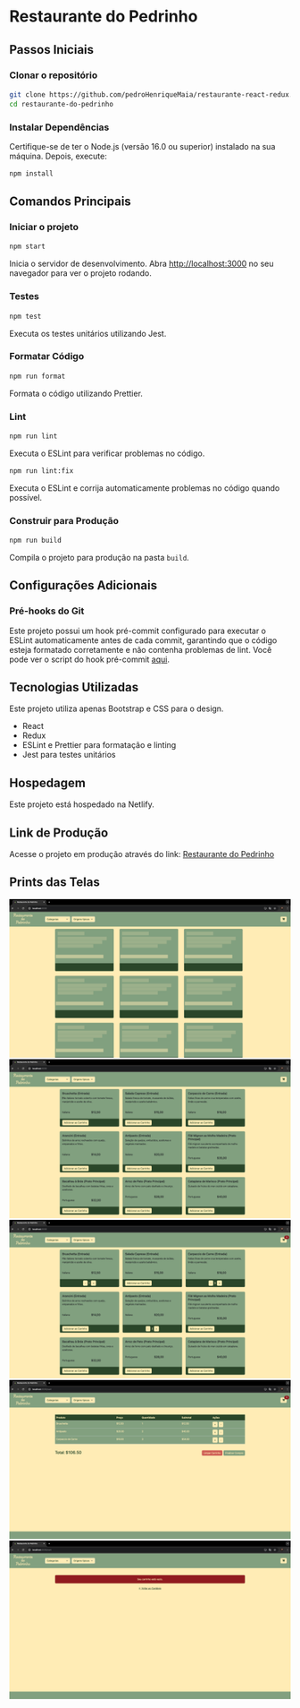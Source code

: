 # Restaurante do Pedrinho

## Passos Iniciais

### Clonar o repositório

```bash
git clone https://github.com/pedroHenriqueMaia/restaurante-react-redux.git
cd restaurante-do-pedrinho
```

### Instalar Dependências

Certifique-se de ter o Node.js (versão 16.0 ou superior) instalado na sua máquina. Depois, execute:

```bash
npm install
```

## Comandos Principais

### Iniciar o projeto

```bash
npm start
```

Inicia o servidor de desenvolvimento. Abra [http://localhost:3000](http://localhost:3000) no seu navegador para ver o projeto rodando.

### Testes

```bash
npm test
```

Executa os testes unitários utilizando Jest.

### Formatar Código

```bash
npm run format
```

Formata o código utilizando Prettier.

### Lint

```bash
npm run lint
```

Executa o ESLint para verificar problemas no código.

```bash
npm run lint:fix
```

Executa o ESLint e corrija automaticamente problemas no código quando possível.

### Construir para Produção

```bash
npm run build
```

Compila o projeto para produção na pasta `build`.

## Configurações Adicionais

### Pré-hooks do Git

Este projeto possui um hook pré-commit configurado para executar o ESLint automaticamente antes de cada commit, garantindo que o código esteja formatado corretamente e não contenha problemas de lint. Você pode ver o script do hook pré-commit [aqui](./assets/pre-commit.sh).

## Tecnologias Utilizadas

Este projeto utiliza apenas Bootstrap e CSS para o design.

- React
- Redux
- ESLint e Prettier para formatação e linting
- Jest para testes unitários

## Hospedagem

Este projeto está hospedado na Netlify.

## Link de Produção

Acesse o projeto em produção através do link: [Restaurante do Pedrinho](https://master--restaurante-do-pedrinho.netlify.app/)

## Prints das Telas

![Placeholder](./assets/placeholder.png)
![Menu](./assets/menu.png)
![Menu Selected](./assets/menu-selected.png)
![Cart](./assets/cart.png)
![Cart Empty](./assets/cart-empty.png)